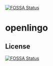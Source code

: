 [![FOSSA Status](https://app.fossa.com/api/projects/git%2Bgithub.com%2Fmorr0ne%2Fopenlingo.svg?type=shield)](https://app.fossa.com/projects/git%2Bgithub.com%2Fmorr0ne%2Fopenlingo?ref=badge_shield)

# openlingo

## License
[![FOSSA Status](https://app.fossa.com/api/projects/git%2Bgithub.com%2Fmorr0ne%2Fopenlingo.svg?type=large)](https://app.fossa.com/projects/git%2Bgithub.com%2Fmorr0ne%2Fopenlingo?ref=badge_large)